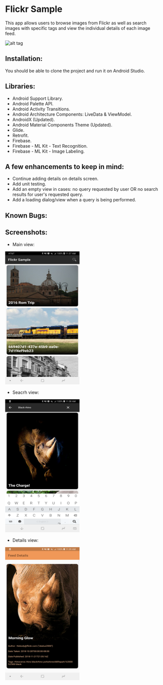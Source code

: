 # Flickr Sample
This app allows users to browse images from Flickr as well as search images with specific tags and view the individual details of each image feed.

![alt tag](https://thumbs.gfycat.com/EvilLiquidBarebirdbat-max-1mb.gif)

## Installation:
You should be able to clone the project and run it on Android Studio.

## Libraries:
* Android Support Library.
* Android Palette API.
* Android Activity Transitions.
* Android Architecture Components: LiveData & ViewModel.
* AndroidX (Updated).
* Android Material Components Theme (Updated).
* Glide.
* Retrofit.
* Firebase.
* Firebase - ML Kit - Text Recognition.
* Firebase - ML Kit - Image Labeling.

## A few enhancements to keep in mind:
* Continue adding details on details screen.
* Add unit testing.
* Add an empty view in cases: no query requested by user OR no search results for user's requested query.
* Add a loading dialog/view when a query is being performed.

## Known Bugs:

## Screenshots:
* Main view:
<img src="main_view.png" width="240" height="428"/>


* Seacrh view:
<img src="search_view.png" width="240" height="428"/>


* Details view:
<img src="details_view.png" width="240" height="428"/>
